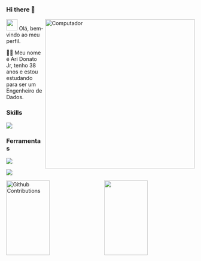 ### Hi there 👋
<img src="Images/computer-illustration (1).png" min-width="400px" max-width="400px" width="400px" align="right" alt="Computador">

<p align="left"> 
<img src="https://media.giphy.com/media/hvRJCLFzcasrR4ia7z/giphy.gif" width="30px"> Olá, bem-vindo ao meu perfil.
</p>    

 👨‍💻 Meu nome é Ari Donato Jr, tenho 38 anos e estou estudando para ser um Engenheiro de Dados.
 
### Skills
<p align="left">
    <img src= "https://img.shields.io/badge/Python-3776AB?style=for-the-badge&logo=python&logoColor=white">
  </p>

### Ferramentas
<p align="left">
    <img src= "https://img.shields.io/badge/Visual_Studio_Code-0078D4?style=for-the-badge&logo=visual%20studio%20code&logoColor=white">
  </p>
<p align="left">
    <img src= "https://img.shields.io/badge/PyCharm-000000.svg?&style=for-the-badge&logo=PyCharm&logoColor=white">
  </p>


<p>
  <img 
       width="48%"  
       min-width="420px" 
       height="200px" 
       align="right" 
       src= "https://github-readme-stats.vercel.app/api?username=aridonatojr&show_icons=true&theme=radical&hide_border=true"/>
</p>
  
  
<p>
  <img 
        width="48%" 
        min-width="420px" 
        height="200px" 
        align="center" 
        alt="Github Contributions" src="https://github-readme-streak-stats.herokuapp.com/?user=aridonatojr&theme=radical&hide_border=true" title="Github Contributions"/>
</p>  
 
